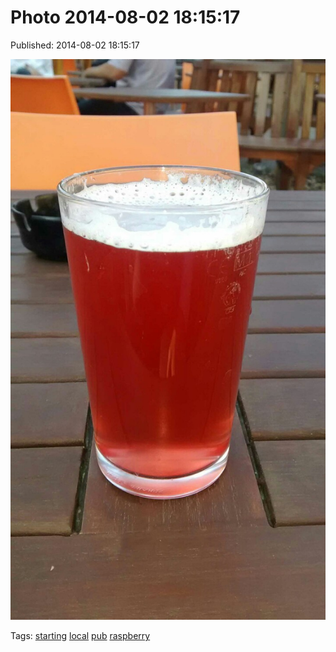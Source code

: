 
# Photo 2014-08-02 18:15:17

Published: 2014-08-02 18:15:17

![](93606392807-0.jpg)

Tags: [starting](tag-starting.md) [local](tag-local.md) [pub](tag-pub.md) [raspberry](tag-raspberry.md)
